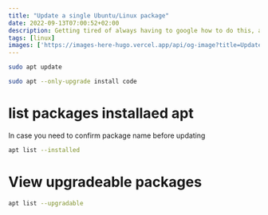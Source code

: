 ```yaml
---
title: "Update a single Ubuntu/Linux package"
date: 2022-09-13T07:00:52+02:00
description: Getting tired of always having to google how to do this, and I just haven't committed it to memory yet.
tags: [linux]
images: ['https://images-here-hugo.vercel.app/api/og-image?title=Update%20a%20single%20Ubuntu%2FLinux%20package']
---
```


```bash
sudo apt update

sudo apt --only-upgrade install code
```

# list packages installaed apt
In case you need to confirm package name before updating

```bash
apt list --installed
```

# View upgradeable packages

```bash
apt list --upgradable
```